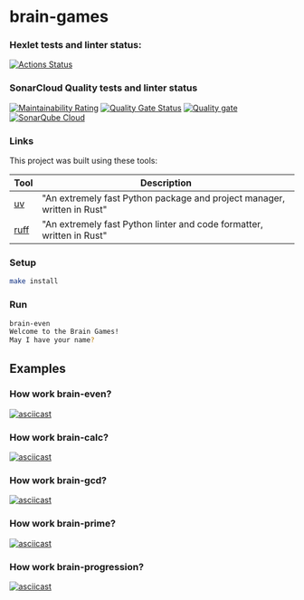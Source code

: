 # brain-games

### Hexlet tests and linter status:
[![Actions Status](https://github.com/aduster/python-project-49/actions/workflows/hexlet-check.yml/badge.svg)](https://github.com/aduster/python-project-49/actions)

### SonarCloud Quality tests and linter status
[![Maintainability Rating](https://sonarcloud.io/api/project_badges/measure?project=aduster_python-project-49&metric=sqale_rating)](https://sonarcloud.io/summary/new_code?id=aduster_python-project-49)
[![Quality Gate Status](https://sonarcloud.io/api/project_badges/measure?project=aduster_python-project-49&metric=alert_status)](https://sonarcloud.io/summary/new_code?id=aduster_python-project-49)
[![Quality gate](https://sonarcloud.io/api/project_badges/quality_gate?project=aduster_python-project-49)](https://sonarcloud.io/summary/new_code?id=aduster_python-project-49)
[![SonarQube Cloud](https://sonarcloud.io/images/project_badges/sonarcloud-light.svg)](https://sonarcloud.io/summary/new_code?id=aduster_python-project-49)

### Links

This project was built using these tools:

| Tool                                                                   | Description                                             |
|------------------------------------------------------------------------|---------------------------------------------------------|
| [uv](https://docs.astral.sh/uv/)                                       | "An extremely fast Python package and project manager, written in Rust" |
| [ruff](https://docs.astral.sh/ruff/)                                   | "An extremely fast Python linter and code formatter, written in Rust" |

### Setup

```bash
make install
```

### Run

```bash
brain-even
Welcome to the Brain Games!
May I have your name?
```
## Examples

### How work brain-even? 
[![asciicast](https://asciinema.org/a/724172.svg)](https://asciinema.org/a/724172)

### How work brain-calc?
[![asciicast](https://asciinema.org/a/724517.svg)](https://asciinema.org/a/724517)

### How work brain-gcd?
[![asciicast](https://asciinema.org/a/725198.svg)](https://asciinema.org/a/725198)

### How work brain-prime?
[![asciicast](https://asciinema.org/a/725199.svg)](https://asciinema.org/a/725199)

### How work brain-progression?
[![asciicast](https://asciinema.org/a/nxI4XKGT7mFVAFcz45SJWa0yA.svg)](https://asciinema.org/a/nxI4XKGT7mFVAFcz45SJWa0yA)